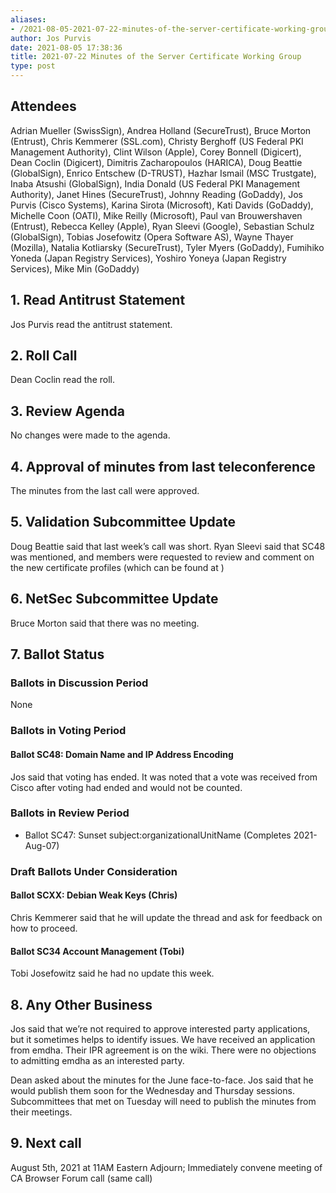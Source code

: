 ```yaml
---
aliases:
- /2021-08-05-2021-07-22-minutes-of-the-server-certificate-working-group/
author: Jos Purvis
date: 2021-08-05 17:38:36
title: 2021-07-22 Minutes of the Server Certificate Working Group
type: post
---
```


## Attendees 

Adrian Mueller (SwissSign), Andrea Holland (SecureTrust), Bruce Morton (Entrust), Chris Kemmerer (SSL.com), Christy Berghoff (US Federal PKI Management Authority), Clint Wilson (Apple), Corey Bonnell (Digicert), Dean Coclin (Digicert), Dimitris Zacharopoulos (HARICA), Doug Beattie (GlobalSign), Enrico Entschew (D-TRUST), Hazhar Ismail (MSC Trustgate), Inaba Atsushi (GlobalSign), India Donald (US Federal PKI Management Authority), Janet Hines (SecureTrust), Johnny Reading (GoDaddy), Jos Purvis (Cisco Systems), Karina Sirota (Microsoft), Kati Davids (GoDaddy), Michelle Coon (OATI), Mike Reilly (Microsoft), Paul van Brouwershaven (Entrust), Rebecca Kelley (Apple), Ryan Sleevi (Google), Sebastian Schulz (GlobalSign), Tobias Josefowitz (Opera Software AS), Wayne Thayer (Mozilla), Natalia Kotliarsky (SecureTrust), Tyler Myers (GoDaddy), Fumihiko Yoneda (Japan Registry Services), Yoshiro Yoneya (Japan Registry Services), Mike Min (GoDaddy)

## 1. Read Antitrust Statement 

Jos Purvis read the antitrust statement.

## 2. Roll Call 

Dean Coclin read the roll.

## 3. Review Agenda 

No changes were made to the agenda.

## 4. Approval of minutes from last teleconference 

The minutes from the last call were approved.

## 5. Validation Subcommittee Update 

Doug Beattie said that last week’s call was short. Ryan Sleevi said that SC48 was mentioned, and members were requested to review and comment on the new certificate profiles (which can be found at )

## 6. NetSec Subcommittee Update 

Bruce Morton said that there was no meeting.

## 7. Ballot Status 

### Ballots in Discussion Period 

None

### Ballots in Voting Period 

#### Ballot SC48: Domain Name and IP Address Encoding 

Jos said that voting has ended. It was noted that a vote was received from Cisco after voting had ended and would not be counted.

### Ballots in Review Period 

- Ballot SC47: Sunset subject:organizationalUnitName (Completes 2021-Aug-07)

### Draft Ballots Under Consideration 

#### Ballot SCXX: Debian Weak Keys (Chris) 

Chris Kemmerer said that he will update the thread and ask for feedback on how to proceed.

#### Ballot SC34 Account Management (Tobi) 

Tobi Josefowitz said he had no update this week.

## 8. Any Other Business 

Jos said that we’re not required to approve interested party applications, but it sometimes helps to identify issues. We have received an application from emdha. Their IPR agreement is on the wiki. There were no objections to admitting emdha as an interested party.

Dean asked about the minutes for the June face-to-face. Jos said that he would publish them soon for the Wednesday and Thursday sessions. Subcommittees that met on Tuesday will need to publish the minutes from their meetings.

## 9. Next call 

August 5th, 2021 at 11AM Eastern Adjourn; Immediately convene meeting of CA Browser Forum call (same call)